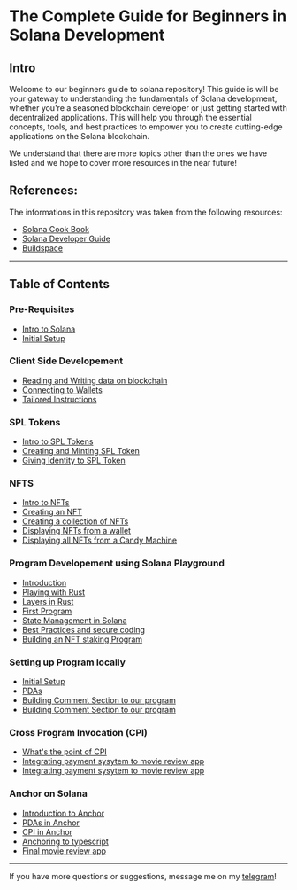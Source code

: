 # The Complete Guide for Beginners in Solana Development




## Intro
Welcome to our beginners guide to solana repository! This guide is will be your gateway to understanding the fundamentals of Solana development, whether you're a seasoned blockchain developer or just getting started with decentralized applications. This will help you through the essential concepts, tools, and best practices to empower you to create cutting-edge applications on the Solana blockchain.

We understand that there are more topics other than the ones we have listed and we hope to cover more resources in the near future!<br>

## References:
The informations in this repository was taken from the following resources:

- [Solana Cook Book](https://solanacookbook.com/)
- [Solana Developer Guide](https://solana.com/developers/guides/) 
- [Buildspace](https://buildspace.so/p/solana-core)

---
## Table of Contents

### Pre-Requisites
- [Intro to Solana](/assets/basics.md)
- [Initial Setup](/assets/blogposts.md)
### Client Side Developement
- [Reading and Writing data on blockchain](/assets/books.md)
- [Connecting to Wallets](/assets/books.md)
- [Tailored Instructions](/assets/books.md)
### SPL Tokens
- [Intro to SPL Tokens](/assets/setup.md)
- [Creating and Minting SPL Token](/assets/setup.md)
- [Giving Identity to SPL Token](/assets/setup.md)
### NFTS
- [Intro to NFTs](/assets/setup.md)
- [Creating an NFT](/assets/setup.md)
- [Creating a collection of NFTs](/assets/setup.md)
- [Displaying NFTs from a wallet](/assets/setup.md)
- [Displaying all NFTs from a Candy Machine](/assets/setup.md)
### Program Developement using Solana Playground
- [Introduction](/assets/setup.md)
- [Playing with Rust](/assets/setup.md)
- [Layers in Rust](/assets/setup.md)
- [First Program](/assets/setup.md)
- [State Management in Solana](/assets/setup.md)
- [Best Practices and secure coding](/assets/setup.md)
- [Building an NFT staking Program](/assets/setup.md)
### Setting up Program locally
- [Initial Setup](/assets/tools.md)
- [PDAs](/assets/tools.md)
- [Building Comment Section to our program](/assets/tools.md)
- [Building Comment Section to our program](/assets/tools.md)
### Cross Program Invocation (CPI)
- [What's the point of CPI](/assets/labs.md)
- [Integrating payment sysytem to movie review app](/assets/labs.md)
- [Integrating payment sysytem to movie review app](/assets/labs.md)
### Anchor on Solana
- [Introduction to Anchor]()
- [PDAs in Anchor]()
- [CPI in Anchor]()
- [Anchoring to typescript]()
- [Final movie review app]()

---
If you have more questions or suggestions, message me on my [telegram](https://t.me/joelvarghese6)!<br>

